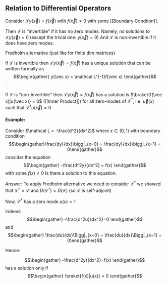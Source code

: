 ## Relation to Differential Operators

Consider $\mathcal L y(\vec x) = f(\vec x)$ with $f(\vec x) \neq 0$ with some [[Boundary Condtion]]. 

Then $\mathcal L$ is "invertible" if it has no zero modes. Namely, no solutions to $\mathcal Ly(\vec x) = 0$ (except the trivial one: $y(\vec x) = 0$) And $\mathcal L$ is non-invertible if it does have zero modes. 

Fredholm alternative (just like for finite dim matrices)

If $\mathcal L$ is invertible then $\mathcal Ly(\vec x) = f(\vec x)$ has a unique solution that can be written formally as $$\begin{gather} y(\vec x) = \mathcal L^{-1}f(\vec x) \end{gather}$$.

If $\mathcal L$ is "non-invertible" then $\mathcal L y(\vec x) = f(\vec x)$ has a solution is  $\braket{f(\vec x)|u(\vec x)} = 0$ ([[Inner Product]]) for all zero-modes of $\mathcal L^\dagger$, i.e. $\vec u(x)$ such that $\mathcal L^\dagger u(\vec x) = 0$

#### Example: 
Consider $\mathcal L = -\frac{d^2}{dx^2}$ where $x \in (0,1)$ with boundary condition $$\begin{gather}\frac{dy}{dx}\bigg|_{x=0} = \frac{dy}{dx}\bigg|_{x=1} = 0\end{gather}$$ consider the equation $$\begin{gather} -\frac{d^2y}{dx^2} = f(x) \end{gather}$$with some $f(x) \neq 0$ Is there a solution to this equation.

Answer: To apply Fredholm alternative we need to consider $\mathcal L^\dagger$ we showed that $\mathcal L^\dagger = \mathcal L$ and $D(\mathcal L^\dagger) = D(\mathcal L)$ (so $\mathcal L$ is self-adjoint)

Now, $\mathcal L^\dagger$ has a zero mode $u(x)=1$

Indeed: $$\begin{gather} -\frac{d^2u}{dx^2}=0  \end{gather}$$ and $$\begin{gather} \frac{du}{dx}\Bigg|_{x=0} = \frac{du}{dx}\Bigg|_{x=1} = 0\end{gather}$$

Hence: 

$$\begin{gather} -\frac{d^2y}{dx^2}=f(x) \end{gather}$$ has a solution only if $$\begin{gather} \braket{f(x)|u(x)} = 0 \end{gather}$$